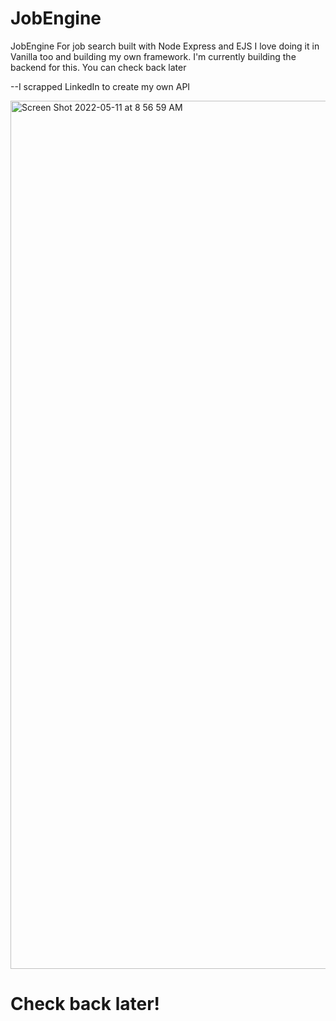 # JobEngine
JobEngine For job search built with Node Express and EJS
I love doing it in Vanilla too and building my own framework.
I'm currently building the backend for this. You can check back later


--I scrapped LinkedIn to create my own API

<img width="1389" alt="Screen Shot 2022-05-11 at 8 56 59 AM" src="https://user-images.githubusercontent.com/26252304/167813296-4baa143f-20c5-46e1-80da-8ec3adc2c55b.png">


# Check back later!
